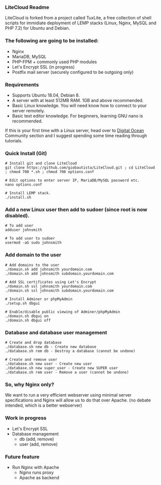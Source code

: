### LiteCloud Readme

LiteCloud is forked from a project called TuxLite, a free collection of shell scripts for immidiate deployment of LEMP stacks (Linux, Nginx, MySQL and PHP 7.2) for Ubuntu and Debian.

### The following are going to be installed:

-   Nginx
-   MariaDB, MySQL
-   PHP-FPM + commonly used PHP modules
-   Let's Encrypt SSL (in progress)
-   Postfix mail server (securely configured to be outgoing only)

### Requirements

-   Supports Ubuntu 18.04, Debian 8.
-   A server with at least 512MB RAM. 1GB and above recommended.
-   Basic Linux knowledge. You will need know how to connect to your server remotely.
-   Basic text editor knowledge. For beginners, learning GNU nano is recommended.

If this is your first time with a Linux server, head over to [Digital Ocean](https://m.do.co/c/1eb2baff1acd) Community section and I suggest spending some time reading through tutorials.

### Quick Install (Git)

    # Install git and clone LiteCloud
    git clone https://github.com/giobautista/LiteCloud.git ; cd LiteCloud ; chmod 700 *.sh ; chmod 700 options.conf

    # Edit options to enter server IP, MariaDB/MySQL password etc.
    nano options.conf

    # Install LEMP stack.
    ./install.sh

### Add a new Linux user then add to sudoer (since root is now disabled).

    # To add user
    adduser johnsmith
    
    # To add user to sudoer
    usermod -aG sudo johnsmith

### Add domain to the user

    # Add domains to the user
    ./domain.sh add johnsmith yourdomain.com
    ./domain.sh add johnsmith subdomain.yourdomain.com
    
    # Add SSL certificates using Let's Encrypt
    ./domain.sh ssl johnsmith yourdomain.com
    ./domain.sh ssl johnsmith subdomain.yourdomain.com

    # Install Adminer or phpMyAdmin
    ./setup.sh dbgui

    # Enable/disable public viewing of Adminer/phpMyAdmin
    ./domain.sh dbgui on
    ./domain.sh dbgui off

### Database and database user management

    # Create and drop database
    ./database.sh new db - Create new database
    ./database.sh rem db - Destroy a database (cannot be undone)

    # Create and remove user
    ./database.sh new user - Create new user
    ./database.sh new super_user - Create new SUPER user
    ./database.sh rem user - Remove a user (cannot be undone)

### So, why Nginx only?

We want to run a very efficient webserver using minimal server specifications and Nginx will allow us to do that over Apache. (no debate intended, which is a better webserver)

### Work in progress
- Let's Encrypt SSL
- Database management
    + db (add, remove)
    + user (add, remove)

### Future feature

- Run Nginx with Apache
    + Nginx runs proxy
    + Apache as backend
